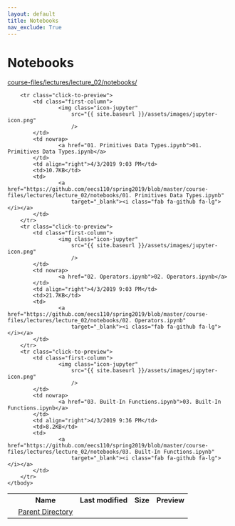 ```yaml
---
layout: default
title: Notebooks
nav_exclude: True
---
```


# Notebooks

[course-files/lectures/lecture_02/notebooks/](.)

<table class="tbl-files">
    <tbody>
        <tr>
            <th valign="top"></th>
            <th>Name</th>
            <th>Last modified</th>
            <th>Size</th>
            <th>Preview</th>
        </tr>
        <tr>
            <td valign="top">
                <i class="fa fa-folder-open"></i>
            </td>
            <td><a href="../">Parent Directory</a></td>
            <td>&nbsp;</td>
            <td>&nbsp;</td>
            <td>&nbsp;</td>
        </tr>

        <tr class="click-to-preview">
            <td class="first-column">
                    <img class="icon-jupyter"
                        src="{{ site.baseurl }}/assets/images/jupyter-icon.png"
                        />
            </td>
            <td nowrap>
                    <a href="01. Primitives Data Types.ipynb">01. Primitives Data Types.ipynb</a>
            </td>
            <td align="right">4/3/2019 9:03 PM</td>
            <td>10.7KB</td>
            <td>
                    <a href="https://github.com/eecs110/spring2019/blob/master/course-files/lectures/lecture_02/notebooks/01. Primitives Data Types.ipynb"
                        target="_blank"><i class="fab fa-github fa-lg"></i></a>
            </td>
        </tr>
        <tr class="click-to-preview">
            <td class="first-column">
                    <img class="icon-jupyter"
                        src="{{ site.baseurl }}/assets/images/jupyter-icon.png"
                        />
            </td>
            <td nowrap>
                    <a href="02. Operators.ipynb">02. Operators.ipynb</a>
            </td>
            <td align="right">4/3/2019 9:03 PM</td>
            <td>21.7KB</td>
            <td>
                    <a href="https://github.com/eecs110/spring2019/blob/master/course-files/lectures/lecture_02/notebooks/02. Operators.ipynb"
                        target="_blank"><i class="fab fa-github fa-lg"></i></a>
            </td>
        </tr>
        <tr class="click-to-preview">
            <td class="first-column">
                    <img class="icon-jupyter"
                        src="{{ site.baseurl }}/assets/images/jupyter-icon.png"
                        />
            </td>
            <td nowrap>
                    <a href="03. Built-In Functions.ipynb">03. Built-In Functions.ipynb</a>
            </td>
            <td align="right">4/3/2019 9:36 PM</td>
            <td>8.2KB</td>
            <td>
                    <a href="https://github.com/eecs110/spring2019/blob/master/course-files/lectures/lecture_02/notebooks/03. Built-In Functions.ipynb"
                        target="_blank"><i class="fab fa-github fa-lg"></i></a>
            </td>
        </tr>
    </tbody>
</table>

